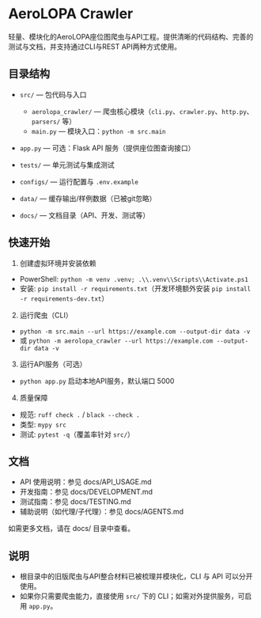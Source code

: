 # AeroLOPA Crawler

轻量、模块化的AeroLOPA座位图爬虫与API工程。提供清晰的代码结构、完善的测试与文档，并支持通过CLI与REST API两种方式使用。

## 目录结构

- `src/` — 包代码与入口
  - `aerolopa_crawler/` — 爬虫核心模块（`cli.py`、`crawler.py`、`http.py`、`parsers/` 等）
  - `main.py` — 模块入口：`python -m src.main`
- `app.py` — 可选：Flask API 服务（提供座位图查询接口）
- `tests/` — 单元测试与集成测试

- `configs/` — 运行配置与 `.env.example`
- `data/` — 缓存输出/样例数据（已被git忽略）
- `docs/` — 文档目录（API、开发、测试等）

## 快速开始

1) 创建虚拟环境并安装依赖
- PowerShell: `python -m venv .venv; .\\.venv\\Scripts\\Activate.ps1`
- 安装: `pip install -r requirements.txt`（开发环境额外安装 `pip install -r requirements-dev.txt`）

2) 运行爬虫（CLI）
- `python -m src.main --url https://example.com --output-dir data -v`
- 或 `python -m aerolopa_crawler --url https://example.com --output-dir data -v`

3) 运行API服务（可选）
- `python app.py` 启动本地API服务，默认端口 5000

4) 质量保障
- 规范: `ruff check .` / `black --check .`
- 类型: `mypy src`
- 测试: `pytest -q`（覆盖率针对 `src/`）

## 文档

- API 使用说明：参见 docs/API_USAGE.md
- 开发指南：参见 docs/DEVELOPMENT.md
- 测试指南：参见 docs/TESTING.md
- 辅助说明（如代理/子代理）：参见 docs/AGENTS.md

如需更多文档，请在 docs/ 目录中查看。

## 说明

- 根目录中的旧版爬虫与API整合材料已被梳理并模块化，CLI 与 API 可以分开使用。
- 如果你只需要爬虫能力，直接使用 `src/` 下的 CLI；如需对外提供服务，可启用 `app.py`。
